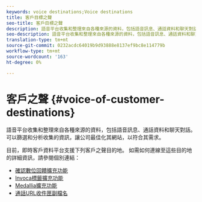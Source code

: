 ```yaml
---
keywords: voice destinations;Voice destinations
title: 客戶目標之聲
seo-title: 客戶目標之聲
description: 語音平台收集和整理來自各種來源的資料，包括語音訊息、通話資料和聊天對話。 可以篩選和分析收集的資訊，讓公司最佳化其網站，以符合其需求。
seo-description: 語音平台收集和整理來自各種來源的資料，包括語音訊息、通話資料和聊天對話。 可以篩選和分析收集的資訊，讓公司最佳化其網站，以符合其需求。
translation-type: tm+mt
source-git-commit: 0232acdc64019b9d93888e8137ef9bc8e114779b
workflow-type: tm+mt
source-wordcount: '163'
ht-degree: 0%

---
```



# 客戶之聲 {#voice-of-customer-destinations}

語音平台收集和整理來自各種來源的資料，包括語音訊息、通話資料和聊天對話。 可以篩選和分析收集的資訊，讓公司最佳化其網站，以符合其需求。

目前，即時客戶資料平台支援下列客戶之聲目的地。 如需如何連線至這些目的地的詳細資訊，請參閱個別連結：

* [確認數位回饋擴充功能](confirmit-digital-feedback-extension.md)
* [Invoca標籤擴充功能](/help/rtcdp/destinations/invoca-extension.md)
* [Medallia擴充功能](medallia-extension.md)
* [通話URL收件匣副檔名](talkurl-extension.md)
